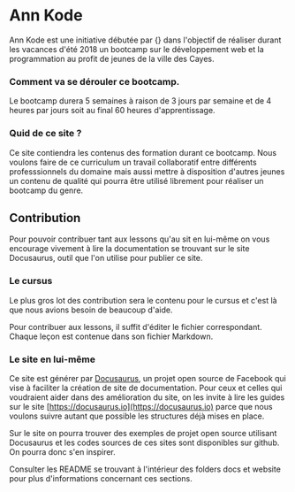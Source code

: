 # Ann Kode


Ann Kode est une initiative débutée par {} dans l'objectif de réaliser durant les vacances d'été 2018 
un bootcamp sur le développement web et la programmation au profit de jeunes de la ville des Cayes.

### Comment va se dérouler ce bootcamp.

Le bootcamp durera 5 semaines à raison de 3 jours par semaine et de 4 heures par jours soit
au final 60 heures d'apprentissage.


### Quid de ce site ?

Ce site contiendra les contenus des formation durant ce bootcamp. Nous voulons faire de ce curriculum un travail collaboratif
entre différents professsionnels du domaine mais aussi mettre à disposition d'autres jeunes un contenu de qualité qui
pourra être utilisé librement pour réaliser un bootcamp du genre.


## Contribution

Pour pouvoir contribuer tant aux lessons qu'au sit en lui-même on vous encourage vivement à lire la documentation
se trouvant sur le site Docusaurus, outil que l'on utilise pour publier ce site.


### Le cursus

Le plus gros lot des contribution sera le contenu pour le cursus et c'est là que nous avions besoin de beaucoup d'aide.

Pour contribuer aux lessons, il suffit d'éditer le fichier correspondant. Chaque leçon est contenue dans son fichier Markdown.



### Le site en lui-même

Ce site est générer par [Docusaurus](https://docusaurus.io), un projet open source de Facebook qui vise à faciliter
la création de site de documentation.
Pour ceux et celles qui voudraient aider dans des amélioration du site, on les invite à lire les guides sur le
site  [https://docusaurus.io](https://docusaurus.io) parce que nous voulons suivre autant que possible les structures déjà mises
en place.

Sur le site on pourra trouver des exemples de projet open source utilisant Docusaurus et les codes sources de ces sites sont disponibles
sur github. On pourra donc s'en inspirer.


Consulter les README se trouvant à l'intérieur des folders docs et website pour plus d'informations concernant ces sections.